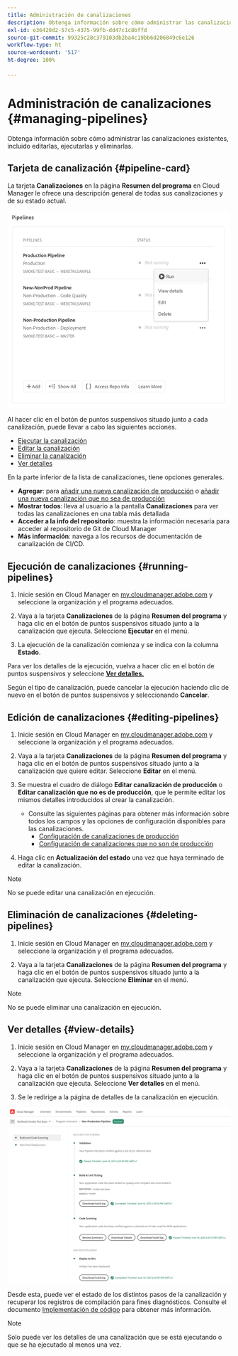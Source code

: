 ```yaml
---
title: Administración de canalizaciones
description: Obtenga información sobre cómo administrar las canalizaciones existentes, incluido editarlas, ejecutarlas y eliminarlas.
exl-id: e36420d2-57c5-4375-99fb-dd47c1c8bffd
source-git-commit: 99325c28c379103db2ba4c19bb6d206849c6e126
workflow-type: ht
source-wordcount: '517'
ht-degree: 100%

---
```



# Administración de canalizaciones {#managing-pipelines}

Obtenga información sobre cómo administrar las canalizaciones existentes, incluido editarlas, ejecutarlas y eliminarlas.

## Tarjeta de canalización {#pipeline-card}

La tarjeta **Canalizaciones** en la página **Resumen del programa** en Cloud Manager le ofrece una descripción general de todas sus canalizaciones y de su estado actual.

![Tarjeta de canalizaciones en Cloud Manager](/help/assets/configure-pipelines/pipelines-card.png)

Al hacer clic en el botón de puntos suspensivos situado junto a cada canalización, puede llevar a cabo las siguientes acciones.

* [Ejecutar la canalización](#running-pipelines)
* [Editar la canalización](#editing-pipelines)
* [Eliminar la canalización](#deleting-pipelines)
* [Ver detalles](#view-details)

En la parte inferior de la lista de canalizaciones, tiene opciones generales.

* **Agregar**: para [añadir una nueva canalización de producción](/help/using/production-pipelines.md) o [añadir una nueva canalización que no sea de producción](/help/using/non-production-pipelines.md)
* **Mostrar todos**: lleva al usuario a la pantalla **Canalizaciones** para ver todas las canalizaciones en una tabla más detallada
* **Acceder a la info del repositorio**: muestra la información necesaria para acceder al repositorio de Git de Cloud Manager
* **Más información**: navega a los recursos de documentación de canalización de CI/CD.

## Ejecución de canalizaciones {#running-pipelines}

1. Inicie sesión en Cloud Manager en [my.cloudmanager.adobe.com](https://my.cloudmanager.adobe.com/) y seleccione la organización y el programa adecuados.

1. Vaya a la tarjeta **Canalizaciones** de la página **Resumen del programa** y haga clic en el botón de puntos suspensivos situado junto a la canalización que ejecuta. Seleccione **Ejecutar** en el menú.

1. La ejecución de la canalización comienza y se indica con la columna **Estado**.

Para ver los detalles de la ejecución, vuelva a hacer clic en el botón de puntos suspensivos y seleccione **[Ver detalles.](#view-details)**

Según el tipo de canalización, puede cancelar la ejecución haciendo clic de nuevo en el botón de puntos suspensivos y seleccionando **Cancelar**.

## Edición de canalizaciones {#editing-pipelines}

1. Inicie sesión en Cloud Manager en [my.cloudmanager.adobe.com](https://my.cloudmanager.adobe.com/) y seleccione la organización y el programa adecuados.

1. Vaya a la tarjeta **Canalizaciones** de la página **Resumen del programa** y haga clic en el botón de puntos suspensivos situado junto a la canalización que quiere editar. Seleccione **Editar** en el menú.

1. Se muestra el cuadro de diálogo **Editar canalización de producción** o **Editar canalización que no es de producción**, que le permite editar los mismos detalles introducidos al crear la canalización.

   * Consulte las siguientes páginas para obtener más información sobre todos los campos y las opciones de configuración disponibles para las canalizaciones.
      * [Configuración de canalizaciones de producción](/help/using/production-pipelines.md)
      * [Configuración de canalizaciones que no son de producción](/help/using/non-production-pipelines.md)

1. Haga clic en **Actualización del estado** una vez que haya terminado de editar la canalización.

>[!NOTE]
>
>No se puede editar una canalización en ejecución.

## Eliminación de canalizaciones {#deleting-pipelines}

1. Inicie sesión en Cloud Manager en [my.cloudmanager.adobe.com](https://my.cloudmanager.adobe.com/) y seleccione la organización y el programa adecuados.

1. Vaya a la tarjeta **Canalizaciones** de la página **Resumen del programa** y haga clic en el botón de puntos suspensivos situado junto a la canalización que ejecuta. Seleccione **Eliminar** en el menú.

>[!NOTE]
>
>No se puede eliminar una canalización en ejecución.

## Ver detalles {#view-details}

1. Inicie sesión en Cloud Manager en [my.cloudmanager.adobe.com](https://my.cloudmanager.adobe.com/) y seleccione la organización y el programa adecuados.

1. Vaya a la tarjeta **Canalizaciones** de la página **Resumen del programa** y haga clic en el botón de puntos suspensivos situado junto a la canalización que ejecuta. Seleccione **Ver detalles** en el menú.

1. Se le redirige a la página de detalles de la canalización en ejecución.

![Detalles de canalización](/help/assets/configure-pipelines/pipeline-running-details.png)

Desde esta, puede ver el estado de los distintos pasos de la canalización y recuperar los registros de compilación para fines diagnósticos. Consulte el documento [Implementación de código](/help/using/code-deployment.md) para obtener más información.

>[!NOTE]
>
>Solo puede ver los detalles de una canalización que se está ejecutando o que se ha ejecutado al menos una vez.
